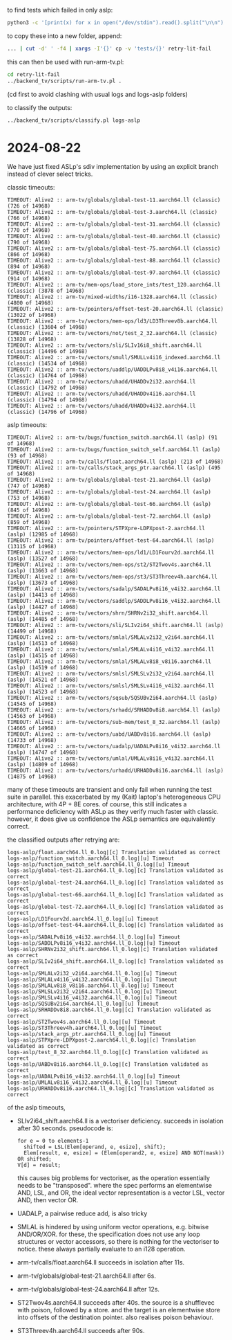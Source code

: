 
to find tests which failed in only aslp:
```bash
python3 -c '[print(x) for x in open("/dev/stdin").read().split("\n\n") if "\n" not in x]' < tests-after-sdiv.txt | grep aslp
```

to copy these into a new folder, append:
```bash
... | cut -d' ' -f4 | xargs -I'{}' cp -v 'tests/{}' retry-lit-fail
```

this can then be used with run-arm-tv.pl:
```bash
cd retry-lit-fail
../backend_tv/scripts/run-arm-tv.pl .
```
(cd first to avoid clashing with usual logs and logs-aslp folders)

to classify the outputs:
```
../backend_tv/scripts/classify.pl logs-aslp
```


# 2024-08-22

We have just fixed ASLp's sdiv implementation by using an explicit branch
instead of clever select tricks.

classic timeouts:
```
TIMEOUT: Alive2 :: arm-tv/globals/global-test-11.aarch64.ll (classic) (726 of 14968)
TIMEOUT: Alive2 :: arm-tv/globals/global-test-3.aarch64.ll (classic) (766 of 14968)
TIMEOUT: Alive2 :: arm-tv/globals/global-test-31.aarch64.ll (classic) (770 of 14968)
TIMEOUT: Alive2 :: arm-tv/globals/global-test-40.aarch64.ll (classic) (790 of 14968)
TIMEOUT: Alive2 :: arm-tv/globals/global-test-75.aarch64.ll (classic) (866 of 14968)
TIMEOUT: Alive2 :: arm-tv/globals/global-test-88.aarch64.ll (classic) (894 of 14968)
TIMEOUT: Alive2 :: arm-tv/globals/global-test-97.aarch64.ll (classic) (914 of 14968)
TIMEOUT: Alive2 :: arm-tv/mem-ops/load_store_ints/test_120.aarch64.ll (classic) (3878 of 14968)
TIMEOUT: Alive2 :: arm-tv/mixed-widths/i16-1328.aarch64.ll (classic) (4800 of 14968)
TIMEOUT: Alive2 :: arm-tv/pointers/offset-test-20.aarch64.ll (classic) (13022 of 14968)
TIMEOUT: Alive2 :: arm-tv/vectors/mem-ops/ld3/LD3Threev8b.aarch64.ll (classic) (13604 of 14968)
TIMEOUT: Alive2 :: arm-tv/vectors/not/test_2_32.aarch64.ll (classic) (13828 of 14968)
TIMEOUT: Alive2 :: arm-tv/vectors/sli/SLIv16i8_shift.aarch64.ll (classic) (14496 of 14968)
TIMEOUT: Alive2 :: arm-tv/vectors/smull/SMULLv4i16_indexed.aarch64.ll (classic) (14534 of 14968)
TIMEOUT: Alive2 :: arm-tv/vectors/uaddlp/UADDLPv8i8_v4i16.aarch64.ll (classic) (14764 of 14968)
TIMEOUT: Alive2 :: arm-tv/vectors/uhadd/UHADDv2i32.aarch64.ll (classic) (14792 of 14968)
TIMEOUT: Alive2 :: arm-tv/vectors/uhadd/UHADDv4i16.aarch64.ll (classic) (14794 of 14968)
TIMEOUT: Alive2 :: arm-tv/vectors/uhadd/UHADDv4i32.aarch64.ll (classic) (14796 of 14968)
```

aslp timeouts:
```
TIMEOUT: Alive2 :: arm-tv/bugs/function_switch.aarch64.ll (aslp) (91 of 14968)
TIMEOUT: Alive2 :: arm-tv/bugs/function_switch_self.aarch64.ll (aslp) (93 of 14968)
TIMEOUT: Alive2 :: arm-tv/calls/float.aarch64.ll (aslp) (213 of 14968)
TIMEOUT: Alive2 :: arm-tv/calls/stack_args_ptr.aarch64.ll (aslp) (495 of 14968)
TIMEOUT: Alive2 :: arm-tv/globals/global-test-21.aarch64.ll (aslp) (747 of 14968)
TIMEOUT: Alive2 :: arm-tv/globals/global-test-24.aarch64.ll (aslp) (753 of 14968)
TIMEOUT: Alive2 :: arm-tv/globals/global-test-66.aarch64.ll (aslp) (845 of 14968)
TIMEOUT: Alive2 :: arm-tv/globals/global-test-72.aarch64.ll (aslp) (859 of 14968)
TIMEOUT: Alive2 :: arm-tv/pointers/STPXpre-LDPXpost-2.aarch64.ll (aslp) (12985 of 14968)
TIMEOUT: Alive2 :: arm-tv/pointers/offset-test-64.aarch64.ll (aslp) (13115 of 14968)
TIMEOUT: Alive2 :: arm-tv/vectors/mem-ops/ld1/LD1Fourv2d.aarch64.ll (aslp) (13527 of 14968)
TIMEOUT: Alive2 :: arm-tv/vectors/mem-ops/st2/ST2Twov4s.aarch64.ll (aslp) (13663 of 14968)
TIMEOUT: Alive2 :: arm-tv/vectors/mem-ops/st3/ST3Threev4h.aarch64.ll (aslp) (13673 of 14968)
TIMEOUT: Alive2 :: arm-tv/vectors/sadalp/SADALPv8i16_v4i32.aarch64.ll (aslp) (14413 of 14968)
TIMEOUT: Alive2 :: arm-tv/vectors/saddlp/SADDLPv8i16_v4i32.aarch64.ll (aslp) (14427 of 14968)
TIMEOUT: Alive2 :: arm-tv/vectors/shrn/SHRNv2i32_shift.aarch64.ll (aslp) (14485 of 14968)
TIMEOUT: Alive2 :: arm-tv/vectors/sli/SLIv2i64_shift.aarch64.ll (aslp) (14499 of 14968)
TIMEOUT: Alive2 :: arm-tv/vectors/smlal/SMLALv2i32_v2i64.aarch64.ll (aslp) (14513 of 14968)
TIMEOUT: Alive2 :: arm-tv/vectors/smlal/SMLALv4i16_v4i32.aarch64.ll (aslp) (14515 of 14968)
TIMEOUT: Alive2 :: arm-tv/vectors/smlal/SMLALv8i8_v8i16.aarch64.ll (aslp) (14519 of 14968)
TIMEOUT: Alive2 :: arm-tv/vectors/smlsl/SMLSLv2i32_v2i64.aarch64.ll (aslp) (14521 of 14968)
TIMEOUT: Alive2 :: arm-tv/vectors/smlsl/SMLSLv4i16_v4i32.aarch64.ll (aslp) (14523 of 14968)
TIMEOUT: Alive2 :: arm-tv/vectors/sqsub/SQSUBv2i64.aarch64.ll (aslp) (14545 of 14968)
TIMEOUT: Alive2 :: arm-tv/vectors/srhadd/SRHADDv8i8.aarch64.ll (aslp) (14563 of 14968)
TIMEOUT: Alive2 :: arm-tv/vectors/sub-mem/test_8_32.aarch64.ll (aslp) (14665 of 14968)
TIMEOUT: Alive2 :: arm-tv/vectors/uabd/UABDv8i16.aarch64.ll (aslp) (14733 of 14968)
TIMEOUT: Alive2 :: arm-tv/vectors/uadalp/UADALPv8i16_v4i32.aarch64.ll (aslp) (14747 of 14968)
TIMEOUT: Alive2 :: arm-tv/vectors/umlal/UMLALv8i16_v4i32.aarch64.ll (aslp) (14809 of 14968)
TIMEOUT: Alive2 :: arm-tv/vectors/urhadd/URHADDv8i16.aarch64.ll (aslp) (14875 of 14968)
```

many of these timeouts are transient and only fail when running the test suite in parallel.
this exacerbated by my (Kait) laptop's heterogeneous CPU architecture,
with 4P + 8E cores.
of course, this still indicates a performance deficiency with ASLp as they verify much
faster with classic.
however, it does give us confidence the ASLp semantics are equivalently correct.

the classified outputs after retrying are:
```
logs-aslp/float.aarch64.ll_0.log|[c] Translation validated as correct
logs-aslp/function_switch.aarch64.ll_0.log|[u] Timeout
logs-aslp/function_switch_self.aarch64.ll_0.log|[u] Timeout
logs-aslp/global-test-21.aarch64.ll_0.log|[c] Translation validated as correct
logs-aslp/global-test-24.aarch64.ll_0.log|[c] Translation validated as correct
logs-aslp/global-test-66.aarch64.ll_0.log|[c] Translation validated as correct
logs-aslp/global-test-72.aarch64.ll_0.log|[c] Translation validated as correct
logs-aslp/LD1Fourv2d.aarch64.ll_0.log|[u] Timeout
logs-aslp/offset-test-64.aarch64.ll_0.log|[c] Translation validated as correct
logs-aslp/SADALPv8i16_v4i32.aarch64.ll_0.log|[u] Timeout
logs-aslp/SADDLPv8i16_v4i32.aarch64.ll_0.log|[u] Timeout
logs-aslp/SHRNv2i32_shift.aarch64.ll_0.log|[c] Translation validated as correct
logs-aslp/SLIv2i64_shift.aarch64.ll_0.log|[c] Translation validated as correct
logs-aslp/SMLALv2i32_v2i64.aarch64.ll_0.log|[u] Timeout
logs-aslp/SMLALv4i16_v4i32.aarch64.ll_0.log|[u] Timeout
logs-aslp/SMLALv8i8_v8i16.aarch64.ll_0.log|[u] Timeout
logs-aslp/SMLSLv2i32_v2i64.aarch64.ll_0.log|[u] Timeout
logs-aslp/SMLSLv4i16_v4i32.aarch64.ll_0.log|[u] Timeout
logs-aslp/SQSUBv2i64.aarch64.ll_0.log|[u] Timeout
logs-aslp/SRHADDv8i8.aarch64.ll_0.log|[c] Translation validated as correct
logs-aslp/ST2Twov4s.aarch64.ll_0.log|[u] Timeout
logs-aslp/ST3Threev4h.aarch64.ll_0.log|[u] Timeout
logs-aslp/stack_args_ptr.aarch64.ll_0.log|[u] Timeout
logs-aslp/STPXpre-LDPXpost-2.aarch64.ll_0.log|[c] Translation validated as correct
logs-aslp/test_8_32.aarch64.ll_0.log|[c] Translation validated as correct
logs-aslp/UABDv8i16.aarch64.ll_0.log|[c] Translation validated as correct
logs-aslp/UADALPv8i16_v4i32.aarch64.ll_0.log|[u] Timeout
logs-aslp/UMLALv8i16_v4i32.aarch64.ll_0.log|[u] Timeout
logs-aslp/URHADDv8i16.aarch64.ll_0.log|[c] Translation validated as correct
```

of the aslp timeouts,

- SLIv2i64_shift.aarch64.ll is a vectoriser deficiency. succeeds in isolation after 30 seconds.
  pseudocode is:
  ```
  for e = 0 to elements-1
    shifted = LSL(Elem[operand, e, esize], shift);
    Elem[result, e, esize] = (Elem[operand2, e, esize] AND NOT(mask)) OR shifted;
  V[d] = result;
  ```
  this causes big problems for vectoriser,
  as the operation essentially needs to be "transposed".
  where the spec performs an elementwise AND, LSL, and OR, the ideal vector representation
  is a vector LSL, vector AND, then vector OR.

- UADALP, a pairwise reduce add, is also tricky
- SMLAL is hindered by using uniform vector operations, e.g. bitwise AND/OR/XOR.
  for these, the specification does not use any loop structures or vector accessors,
  so there is nothing for the vectoriser to notice.
  these always partially evaluate to an i128 operation.

- arm-tv/calls/float.aarch64.ll succeeds in isolation after 11s.
- arm-tv/globals/global-test-21.aarch64.ll after 6s.
- arm-tv/globals/global-test-24.aarch64.ll after 12s.

- ST2Twov4s.aarch64.ll succeeds after 40s. 
  the source is a shufflevec with poison, followed by a store.
  and the target is an elementwise store into offsets of the destination pointer.
  also realises poison behaviour.
- ST3Threev4h.aarch64.ll succeeds after 90s.
